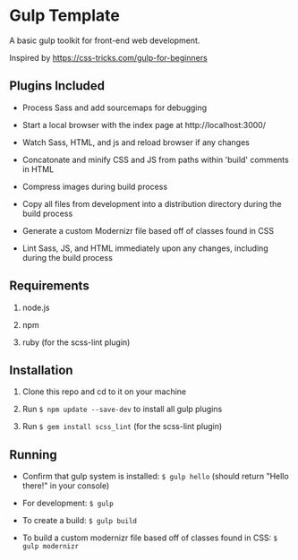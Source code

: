 # Gulp Template

A basic gulp toolkit for front-end web development.

Inspired by https://css-tricks.com/gulp-for-beginners

## Plugins Included

* Process Sass and add sourcemaps for debugging

* Start a local browser with the index page at http://localhost:3000/

* Watch Sass, HTML, and js and reload browser if any changes

* Concatonate and minify CSS and JS from paths within 'build' comments in HTML

* Compress images during build process

* Copy all files from development into a distribution  directory during the build process

* Generate a custom Modernizr file based off of classes found in CSS

* Lint Sass, JS, and HTML immediately upon any changes, including during the build process

## Requirements

1. node.js

2. npm

3. ruby (for the scss-lint plugin)

## Installation

1. Clone this repo and cd to it on your machine

2. Run `$ npm update --save-dev` to install all gulp plugins

3. Run `$ gem install scss_lint` (for the scss-lint plugin)

## Running

* Confirm that gulp system is installed: `$ gulp hello` (should return "Hello there!" in your console)

* For development: `$ gulp`

* To create a build: `$ gulp build`

* To build a custom modernizr file based off of classes found in CSS: `$ gulp modernizr`